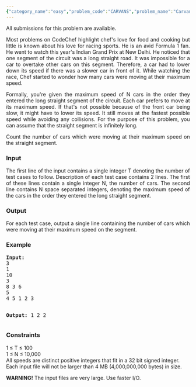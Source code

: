 ```yaml
---
{"category_name":"easy","problem_code":"CARVANS","problem_name":"Carvans","languages_supported":{"0":"ADA","1":"ASM","2":"BASH","3":"BF","4":"C","5":"C99 strict","6":"CAML","7":"CLOJ","8":"CLPS","9":"CPP 4.3.2","10":"CPP 4.9.2","11":"CPP14","12":"CS2","13":"D","14":"ERL","15":"FORT","16":"FS","17":"GO","18":"HASK","19":"ICK","20":"ICON","21":"JAVA","22":"JS","23":"LISP clisp","24":"LISP sbcl","25":"LUA","26":"NEM","27":"NICE","28":"NODEJS","29":"PAS fpc","30":"PAS gpc","31":"PERL","32":"PERL6","33":"PHP","34":"PIKE","35":"PRLG","36":"PYTH","37":"PYTH 3.4","38":"RUBY","39":"SCALA","40":"SCM guile","41":"SCM qobi","42":"ST","43":"TCL","44":"TEXT","45":"WSPC"},"max_timelimit":2,"source_sizelimit":50000,"problem_author":"yellow_agony","problem_tester":"gamabunta","date_added":"2-09-2012","tags":{"0":"cakewalk","1":"cook26","2":"simple","3":"yellow_agony"},"editorial_url":"http://discuss.codechef.com/problems/CARVANS","time":{"view_start_date":1348428125,"submit_start_date":1348428125,"visible_start_date":1348427700,"end_date":1735669800},"layout":"problem"}
---
```

<span class="solution-visible-txt">All submissions for this problem are available.</span><p style="text-align:justify">Most problems on CodeChef highlight chef's love for food and cooking but little is known about his love for racing sports. He is an avid Formula 1 fan. He went to watch this year's Indian Grand Prix at New Delhi. He noticed that one segment of the circuit was a long straight road. It was impossible for a car to overtake other cars on this segment. Therefore, a car had to lower down its speed if there was a slower car in front of it. While watching the race, Chef started to wonder how many cars were moving at their maximum speed.</p>
<p style="text-align:justify">Formally, you're given the maximum speed of N cars in the order they entered the long straight segment of the circuit. Each car prefers to move at its maximum speed. If that's not possible because of the front car being slow, it might have to lower its speed. It still moves at the fastest possible speed while avoiding any collisions. For the purpose of this problem, you can assume that the straight segment is infinitely long.</p>
<p style="text-align:justify">Count the number of cars which were moving at their maximum speed on the straight segment.</p>
<h3>Input</h3>
<p style="text-align:justify">The first line of the input contains a single integer T denoting the number of test cases to follow. Description of each test case contains 2 lines. The first of these lines contain a single integer N, the number of cars. The second line contains N space separated integers, denoting the maximum speed of the cars in the order they entered the long straight segment.</p>
<h3>Output</h3>
<p style="text-align:justify">For each test case, output a single line containing the number of cars which were moving at their maximum speed on the segment.</p>
<h3>Example</h3>
<pre>
<b>Input:</b>
3
1
10
3
8 3 6
5
4 5 1 2 3

<b>Output:</b>
1
2
2
</pre><h3>Constraints</h3>
<p>
1 ≤ T ≤ 100<br />
1 ≤ N ≤ 10,000<br />
All speeds are distinct positive integers that fit in a 32 bit signed integer.<br />
Each input file will not be larger than 4 MB (4,000,000,000 bytes) in size.
</p>
<p style="text-align:justify"><b>WARNING!</b> The input files are very large. Use faster I/O.</p>
